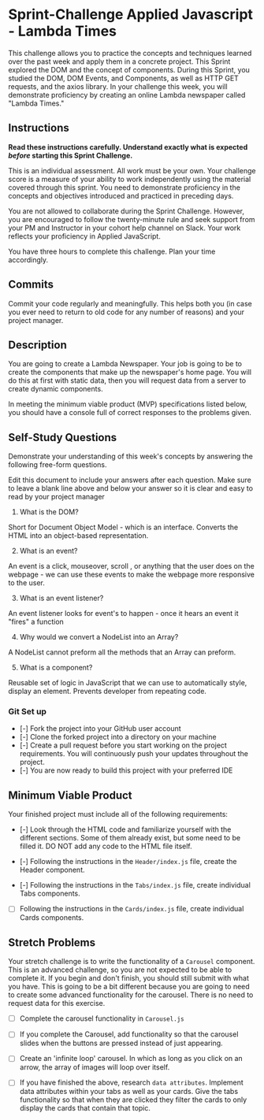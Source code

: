 # Sprint-Challenge Applied Javascript - Lambda Times

This challenge allows you to practice the concepts and techniques learned over the past week and apply them in a concrete project. This Sprint explored the DOM and the concept of components. During this Sprint, you studied the DOM, DOM Events, and Components, as well as HTTP GET requests, and the axios library. In your challenge this week, you will demonstrate proficiency by creating an online Lambda newspaper called "Lambda Times."

## Instructions

**Read these instructions carefully. Understand exactly what is expected _before_ starting this Sprint Challenge.**

This is an individual assessment. All work must be your own. Your challenge score is a measure of your ability to work independently using the material covered through this sprint. You need to demonstrate proficiency in the concepts and objectives introduced and practiced in preceding days.

You are not allowed to collaborate during the Sprint Challenge. However, you are encouraged to follow the twenty-minute rule and seek support from your PM and Instructor in your cohort help channel on Slack. Your work reflects your proficiency in Applied JavaScript.

You have three hours to complete this challenge. Plan your time accordingly.

## Commits

Commit your code regularly and meaningfully. This helps both you (in case you ever need to return to old code for any number of reasons) and your project manager.

## Description

You are going to create a Lambda Newspaper. Your job is going to be to create the components that make up the newspaper's home page. You will do this at first with static data, then you will request data from a server to create dynamic components.

In meeting the minimum viable product (MVP) specifications listed below, you should have a console full of correct responses to the problems given.

## Self-Study Questions

Demonstrate your understanding of this week's concepts by answering the following free-form questions.

Edit this document to include your answers after each question. Make sure to leave a blank line above and below your answer so it is clear and easy to read by your project manager

1. What is the DOM?

Short for Document Object Model - which is an interface. Converts the HTML into an object-based representation.

2. What is an event?

An event is a click, mouseover, scroll , or anything that the user does on the webpage - we can use
these events to make the webpage more responsive to the user.

3. What is an event listener?

An event listener looks for event's to happen - once it hears an event it "fires" a function

4. Why would we convert a NodeList into an Array?

A NodeList cannot preform all the methods that an Array can preform.

5. What is a component?


Reusable set of logic in JavaScript that we can use to automatically style, display an element. Prevents developer from repeating code. 


### Git Set up

* [-] Fork the project into your GitHub user account
* [-] Clone the forked project into a directory on your machine
* [-] Create a pull request before you start working on the project requirements.  You will continuously push your updates throughout the project.
* [-] You are now ready to build this project with your preferred IDE

## Minimum Viable Product

Your finished project must include all of the following requirements:

* [-] Look through the HTML code and familiarize yourself with the different sections. Some of them already exist, but some need to be filled it. DO NOT add any code to the HTML file itself.

* [-] Following the instructions in the `Header/index.js` file, create the Header component. 

* [-] Following the instructions in the `Tabs/index.js` file, create individual Tabs components.

* [ ] Following the instructions in the `Cards/index.js` file, create individual Cards components.

## Stretch Problems

Your stretch challenge is to write the functionality of a `Carousel` component. This is an advanced challenge, so you are not expected to be able to complete it. If you begin and don't finish, you should still submit with what you have. This is going to be a bit different because you are going to need to create some advanced functionality for the carousel. There is no need to request data for this exercise.

* [ ] Complete the carousel functionality in `Carousel.js`

* [ ] If you complete the Carousel, add functionality so that the carousel slides when the buttons are pressed instead of just appearing.

* [ ] Create an 'infinite loop' carousel. In which as long as you click on an arrow, the array of images will loop over itself.

* [ ] If you have finished the above, research `data attributes`. Implement data attributes within your tabs as well as your cards. Give the tabs functionality so that when they are clicked they filter the cards to only display the cards that contain that topic.
